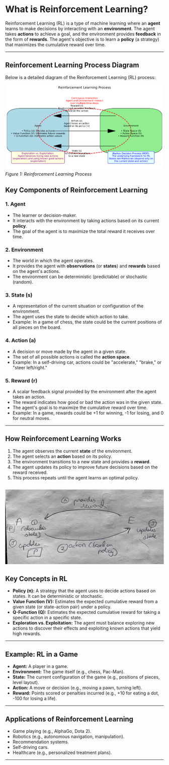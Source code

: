 # What is Reinforcement Learning?

Reinforcement Learning (RL) is a type of machine learning where an **agent** learns to make decisions by interacting with an **environment**. The agent takes **actions** to achieve a goal, and the environment provides **feedback** in the form of **rewards**. The agent's objective is to learn a **policy** (a strategy) that maximizes the cumulative reward over time.

---

## Reinforcement Learning Process Diagram

Below is a detailed diagram of the Reinforcement Learning (RL) process:

![Reinforcement Learning Diagram](rl_diagram.png)  
*Figure 1: Reinforcement Learning Process*

## Key Components of Reinforcement Learning

### 1. **Agent**
- The learner or decision-maker.
- It interacts with the environment by taking actions based on its current **policy**.
- The goal of the agent is to maximize the total reward it receives over time.

### 2. **Environment**
- The world in which the agent operates.
- It provides the agent with **observations** (or **states**) and **rewards** based on the agent's actions.
- The environment can be deterministic (predictable) or stochastic (random).

### 3. **State (s)**
- A representation of the current situation or configuration of the environment.
- The agent uses the state to decide which action to take.
- Example: In a game of chess, the state could be the current positions of all pieces on the board.

### 4. **Action (a)**
- A decision or move made by the agent in a given state.
- The set of all possible actions is called the **action space**.
- Example: In a self-driving car, actions could be "accelerate," "brake," or "steer left/right."

### 5. **Reward (r)**
- A scalar feedback signal provided by the environment after the agent takes an action.
- The reward indicates how good or bad the action was in the given state.
- The agent's goal is to maximize the cumulative reward over time.
- Example: In a game, rewards could be +1 for winning, -1 for losing, and 0 for neutral moves.

---

## How Reinforcement Learning Works
1. The agent observes the current **state** of the environment.
2. The agent selects an **action** based on its policy.
3. The environment transitions to a new state and provides a **reward**.
4. The agent updates its policy to improve future decisions based on the reward received.
5. This process repeats until the agent learns an optimal policy.


![Reinforcement Learning steps](RL_steps.jpg)
---

## Key Concepts in RL

- **Policy (π):** A strategy that the agent uses to decide actions based on states. It can be deterministic or stochastic.
- **Value Function (V):** Estimates the expected cumulative reward from a given state (or state-action pair) under a policy.
- **Q-Function (Q):** Estimates the expected cumulative reward for taking a specific action in a specific state.
- **Exploration vs. Exploitation:** The agent must balance exploring new actions to discover their effects and exploiting known actions that yield high rewards.

---

## Example: RL in a Game
- **Agent:** A player in a game.
- **Environment:** The game itself (e.g., chess, Pac-Man).
- **State:** The current configuration of the game (e.g., positions of pieces, level layout).
- **Action:** A move or decision (e.g., moving a pawn, turning left).
- **Reward:** Points scored or penalties incurred (e.g., +10 for eating a dot, -100 for losing a life).

---

## Applications of Reinforcement Learning
- Game playing (e.g., AlphaGo, Dota 2).
- Robotics (e.g., autonomous navigation, manipulation).
- Recommendation systems.
- Self-driving cars.
- Healthcare (e.g., personalized treatment plans).

---